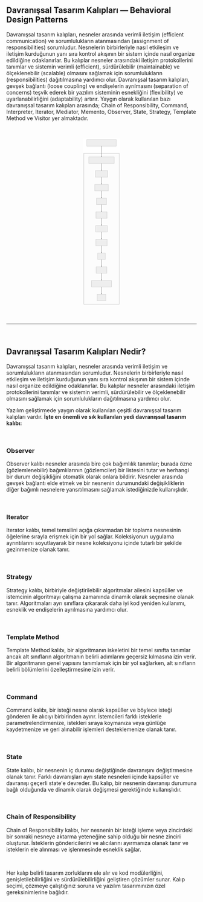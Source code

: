 <br/>

## Davranışsal Tasarım Kalıpları — Behavioral Design Patterns

Davranışsal tasarım kalıpları, nesneler arasında verimli iletişim (efficient communication) ve sorumlulukların atanmasından (assignment of responsibilities) sorumludur. Nesnelerin birbirleriyle nasıl etkileşim ve iletişim kurduğunun yanı sıra kontrol akışının bir sistem içinde nasıl organize edildiğine odaklanırlar. Bu kalıplar nesneler arasındaki iletişim protokollerini tanımlar ve sistemin verimli (efficient), sürdürülebilir (maintainable) ve ölçeklenebilir (scalable) olmasını sağlamak için sorumlulukların (responsibilities) dağıtılmasına yardımcı olur. Davranışsal tasarım kalıpları, gevşek bağlantı (loose coupling) ve endişelerin ayrılmasını (separation of concerns) teşvik ederek bir yazılım sisteminin esnekliğini (flexibility) ve uyarlanabilirliğini (adaptability) artırır. Yaygın olarak kullanılan bazı davranışsal tasarım kalıpları arasında; Chain of Responsibility, Command, Interpreter, Iterator, Mediator, Memento, Observer, State, Strategy, Template Method ve Visitor yer almaktadır.

<br/>

<p align="center">
  <img 
  width="20%" 
  title="Behavioral Design Patterns"
  src="../../images/behavioral-design-patterns.svg" />
</p>

<br>

---

<br/>

## Davranışsal Tasarım Kalıpları Nedir?

Davranışsal tasarım kalıpları, nesneler arasında verimli iletişim ve sorumlulukların atanmasından sorumludur. Nesnelerin birbirleriyle nasıl etkileşim ve iletişim kurduğunun yanı sıra kontrol akışının bir sistem içinde nasıl organize edildiğine odaklanırlar. Bu kalıplar nesneler arasındaki iletişim protokollerini tanımlar ve sistemin verimli, sürdürülebilir ve ölçeklenebilir olmasını sağlamak için sorumlulukların dağıtılmasına yardımcı olur.

Yazılım geliştirmede yaygın olarak kullanılan çeşitli davranışsal tasarım kalıpları vardır. **İşte en önemli ve sık kullanılan yedi davranışsal tasarım kalıbı:**

<br/>

### **Observer**

Observer kalıbı nesneler arasında bire çok bağımlılık tanımlar; burada özne (gözlemlenebilir) bağımlılarının (gözlemciler) bir listesini tutar ve herhangi bir durum değişikliğini otomatik olarak onlara bildirir. Nesneler arasında gevşek bağlantı elde etmek ve bir nesnenin durumundaki değişikliklerin diğer bağımlı nesnelere yansıtılmasını sağlamak istediğinizde kullanışlıdır.

<br/>

### **Iterator**

Iterator kalıbı, temel temsilini açığa çıkarmadan bir toplama nesnesinin öğelerine sırayla erişmek için bir yol sağlar. Koleksiyonun uygulama ayrıntılarını soyutlayarak bir nesne koleksiyonu içinde tutarlı bir şekilde gezinmenize olanak tanır.

<br/>

### **Strategy**

Strategy kalıbı, birbiriyle değiştirilebilir algoritmalar ailesini kapsüller ve istemcinin algoritmayı çalışma zamanında dinamik olarak seçmesine olanak tanır. Algoritmaları ayrı sınıflara çıkararak daha iyi kod yeniden kullanımı, esneklik ve endişelerin ayrılmasına yardımcı olur.

<br/>

### **Template Method**

Template Method kalıbı, bir algoritmanın iskeletini bir temel sınıfta tanımlar ancak alt sınıfların algoritmanın belirli adımlarını geçersiz kılmasına izin verir. Bir algoritmanın genel yapısını tanımlamak için bir yol sağlarken, alt sınıfların belirli bölümlerini özelleştirmesine izin verir.

<br/>

### **Command**

Command kalıbı, bir isteği nesne olarak kapsüller ve böylece isteği gönderen ile alıcıyı birbirinden ayırır. İstemcileri farklı isteklerle parametrelendirmenize, istekleri sıraya koymanıza veya günlüğe kaydetmenize ve geri alınabilir işlemleri desteklemenize olanak tanır.

<br/>

### **State**

State kalıbı, bir nesnenin iç durumu değiştiğinde davranışını değiştirmesine olanak tanır. Farklı davranışları ayrı state nesneleri içinde kapsüller ve davranışı geçerli state'e devreder. Bu kalıp, bir nesnenin davranışı durumuna bağlı olduğunda ve dinamik olarak değişmesi gerektiğinde kullanışlıdır.

<br/>

### **Chain of Responsibility**

Chain of Responsibility kalıbı, her nesnenin bir isteği işleme veya zincirdeki bir sonraki nesneye aktarma yeteneğine sahip olduğu bir nesne zinciri oluşturur. İsteklerin göndericilerini ve alıcılarını ayırmanıza olanak tanır ve isteklerin ele alınması ve işlenmesinde esneklik sağlar.

<br/>

Her kalıp belirli tasarım zorluklarını ele alır ve kod modülerliğini, genişletilebilirliğini ve sürdürülebilirliğini geliştiren çözümler sunar. Kalıp seçimi, çözmeye çalıştığınız soruna ve yazılım tasarımınızın özel gereksinimlerine bağlıdır.

<br/>
